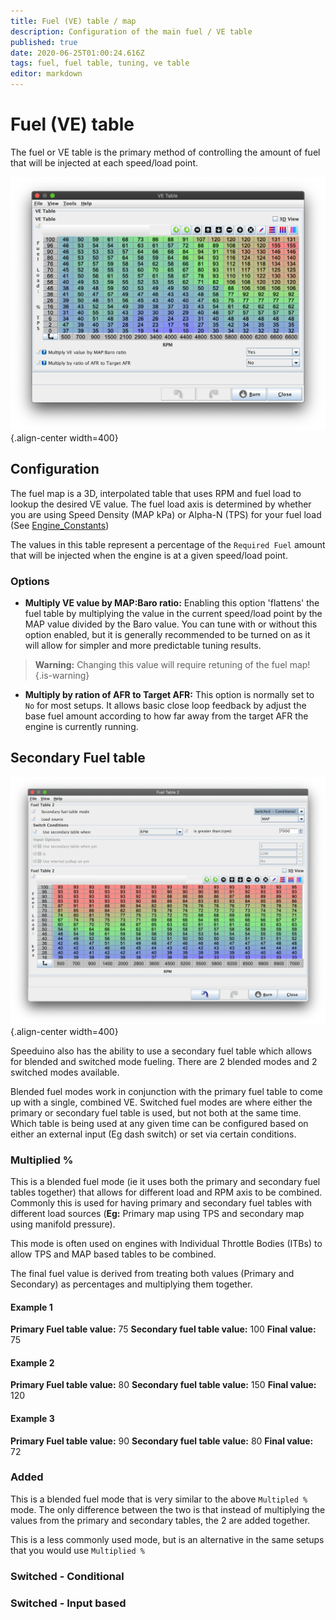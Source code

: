 ```yaml
---
title: Fuel (VE) table / map
description: Configuration of the main fuel / VE table 
published: true
date: 2020-06-25T01:00:24.616Z
tags: fuel, fuel table, tuning, ve table
editor: markdown
---
```


# Fuel (VE) table

The fuel or VE table is the primary method of controlling the amount of fuel that will be injected at each speed/load point. 

![ve_table.png](/img/tuning/ve_table.png){.align-center width=400}

## Configuration
The fuel map is a 3D, interpolated table that uses RPM and fuel load to lookup the desired VE value. The fuel load axis is determined by whether you are using Speed Density (MAP kPa) or Alpha-N (TPS) for your fuel load (See [Engine_Constants](/en/configuration/Engine_Constants))

The values in this table represent a percentage of the `Required Fuel` amount that will be injected when the engine is at a given speed/load point. 

### Options
- **Multiply VE value by MAP:Baro ratio:** Enabling this option 'flattens' the fuel table by multiplying the value in the current speed/load point by the MAP value divided by the Baro value. You can tune with or without this option enabled, but it is generally recommended to be turned on as it will allow for simpler and more predictable tuning results. 
> **Warning:** Changing this value will require retuning of the fuel map!
{.is-warning}

- **Multiply by ration of AFR to Target AFR:** This option is normally set to `No` for most setups. It allows basic close loop feedback by adjust the base fuel amount according to how far away from the target AFR the engine is currently running. 



## Secondary Fuel table

![2nd_fuel_table.png](/img/tuning/2nd_fuel_table.png){.align-center width=400}

Speeduino also has the ability to use a secondary fuel table which allows for blended and switched mode fueling. There are 2 blended modes and 2 switched modes available.

Blended fuel modes work in conjunction with the primary fuel table to come up with a single, combined VE. Switched fuel modes are where either the primary or secondary fuel table is used, but not both at the same time. Which table is being used at any given time can be configured based on either an external input (Eg dash switch) or set via certain conditions. 


### Multiplied %
This is a blended fuel mode (ie it uses both the primary and secondary fuel tables together) that allows for different load and RPM axis to be combined. Commonly this is used for having primary and secondary fuel tables with different load sources (**Eg:** Primary map using TPS and secondary map using manifold pressure). 

This mode is often used on engines with Individual Throttle Bodies (ITBs) to allow TPS and MAP based tables to be combined. 

The final fuel value is derived from treating both values (Primary and Secondary) as percentages and multiplying them together. 
#### Example 1
**Primary Fuel table value:** 75
**Secondary fuel table value:** 100
**Final value:** 75 

#### Example 2
**Primary Fuel table value:** 80
**Secondary fuel table value:** 150
**Final value:** 120

#### Example 3
**Primary Fuel table value:** 90
**Secondary fuel table value:** 80
**Final value:** 72

### Added
This is a blended fuel mode that is very similar to the above `Multipled %` mode. The only difference between the two is that instead of multiplying the values from the primary and secondary tables, the 2 are added together. 

This is a less commonly used mode, but is an alternative in the same setups that you would use `Multiplied %`

### Switched - Conditional


### Switched - Input based

